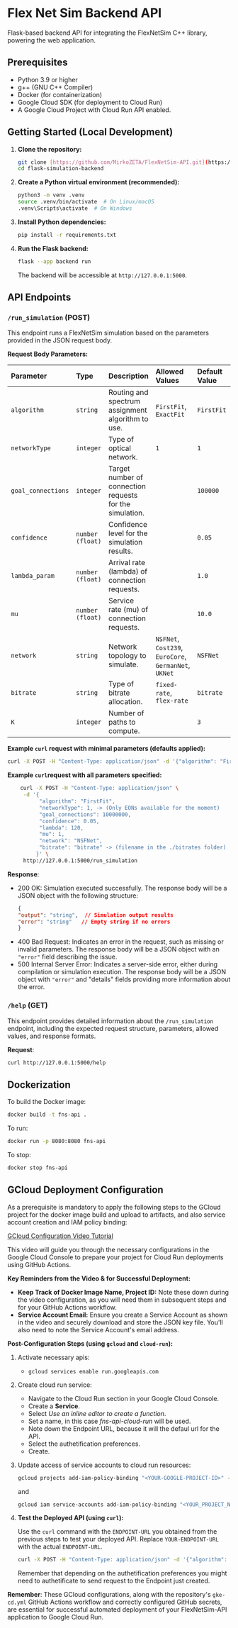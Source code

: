 # Flex Net Sim Backend API

Flask-based backend API for integrating the FlexNetSim C++ library, powering the web application.

## Prerequisites

*   Python 3.9 or higher
*   g++ (GNU C++ Compiler)
*   Docker (for containerization)
*   Google Cloud SDK (for deployment to Cloud Run)
*   A Google Cloud Project with Cloud Run API enabled.

## Getting Started (Local Development)

1.  **Clone the repository:**
    ```bash
    git clone [https://github.com/MirkoZETA/FlexNetSim-API.git](https://github.com/MirkoZETA/FlexNetSim-API.git)
    cd flask-simulation-backend
    ```

2.  **Create a Python virtual environment (recommended):**
    ```bash
    python3 -m venv .venv
    source .venv/bin/activate  # On Linux/macOS
    .venv\Scripts\activate  # On Windows
    ```

3.  **Install Python dependencies:**
    ```bash
    pip install -r requirements.txt
    ```

4.  **Run the Flask backend:**
    ```bash
    flask --app backend run
    ```
    The backend will be accessible at `http://127.0.0.1:5000`.

## API Endpoints

### `/run_simulation` (POST)

This endpoint runs a FlexNetSim simulation based on the parameters provided in the JSON request body.

**Request Body Parameters:**

| Parameter         | Type             | Description                                                                    | Allowed Values                  | Default Value | Constraints           |
| :---------------- | :--------------- | :----------------------------------------------------------------------------- | :---------------------------- | :------------ | :-------------------- |
| `algorithm`       | `string`         | Routing and spectrum assignment algorithm to use.                             | `FirstFit`, `ExactFit`        | `FirstFit`    |                       |
| `networkType`     | `integer`        | Type of optical network.                                                      | `1`                             | `1`           | Only `1` (EON) available |
| `goal_connections`| `integer`        | Target number of connection requests for the simulation.                      |                                 | `100000`      | Must be integer > 0   |
| `confidence`      | `number (float)` | Confidence level for the simulation results.                                  |                                 | `0.05`        | Must be > 0           |
| `lambda_param`    | `number (float)` | Arrival rate (lambda) of connection requests.                                  |                                 | `1.0`         | Must be > 0           |
| `mu`              | `number (float)` | Service rate (mu) of connection requests.                                    |                                 | `10.0`        | Must be > 0           |
| `network`         | `string`         | Network topology to simulate.                                                 | `NSFNet`, `Cost239`, `EuroCore`, `GermanNet`, `UKNet` | `NSFNet`    |                       |
| `bitrate`         | `string`         | Type of bitrate allocation.                                                  | `fixed-rate`, `flex-rate`     | `bitrate`     |                       |
| `K`               | `integer`        | Number of paths to compute.                                                    |                                 | `3`           |                       |

**Example `curl` request with minimal parameters (defaults applied):**

```bash
curl -X POST -H "Content-Type: application/json" -d '{"algorithm": "FirstFit", "networkType": 1, "bitrate": "bitrate"}' http://127.0.0.1:5000/run_simulation
```

**Example `curl`request with all parameters specified:**
```bash
    curl -X POST -H "Content-Type: application/json" \
     -d '{
          "algorithm": "FirstFit",
          "networkType": 1, -> (Only EONs available for the moment)
          "goal_connections": 10000000,
          "confidence": 0.05,
          "lambda": 120,
          "mu": 1,
          "network": "NSFNet",
          "bitrate": "bitrate" -> (filename in the ./bitrates folder)
         }' \
     http://127.0.0.1:5000/run_simulation
 ```

 **Response**:
 - 200 OK: Simulation executed successfully. The response body will be a JSON object with the following structure: 
    ```JSON
    {
    "output": "string",  // Simulation output results
    "error": "string"   // Empty string if no errors
    }
    ```
- 400 Bad Request: Indicates an error in the request, such as missing or invalid parameters. The response body will be a JSON object with an `"error"` field describing the issue.
- 500 Internal Server Error: Indicates a server-side error, either during compilation or simulation execution. The response body will be a JSON object with `"error"` and "details" fields providing more information about the error.

### `/help` (GET)

This endpoint provides detailed information about the `/run_simulation` endpoint, including the expected request structure, parameters, allowed values, and response formats.

**Request**:
```bash
curl http://127.0.0.1:5000/help
```

## Dockerization

To build the Docker image:

```bash
docker build -t fns-api .
```
To run:
```bash
docker run -p 8080:8080 fns-api
```
To stop:
```bash
docker stop fns-api
```

## GCloud Deployment Configuration

As a prerequisite is mandatory to apply the following steps to the GCloud project for the docker image build and upload to artifacts, and also service account creation and IAM policy binding:

[GCloud Configuration Video Tutorial](https://www.youtube.com/watch?v=KQUKDiBz3IA)

This video will guide you through the necessary configurations in the Google Cloud Console to prepare your project for Cloud Run deployments using GitHub Actions.

**Key Reminders from the Video & for Successful Deployment:**

*   **Keep Track of Docker Image Name, Project ID:**  Note these down during the video configuration, as you will need them in subsequent steps and for your GitHub Actions workflow.
*   **Service Account Email:** Ensure you create a Service Account as shown in the video and securely download and store the JSON key file. You'll also need to note the Service Account's email address.

**Post-Configuration Steps (using `gcloud` and `cloud-run`):**

1.  Activate necessary apis:

    *   `gcloud services enable run.googleapis.com`

2. Create cloud run service:
    *   Navigate to the Cloud Run section in your Google Cloud Console.
    *   Create a **Service**.
    *   Select *Use an inline editor to create a function*.
    *   Set a name, in this case *fns-api-cloud-run* will be used.
    *   Note down the  Endpoint URL, because it will the defaul url for the API.
    *   Select the authetification preferences.
    *   Create.

3. Update access of service accounts to cloud run resources:

    ```bash
    gcloud projects add-iam-policy-binding "<YOUR-GOOGLE-PROJECT-ID>" --member="serviceAccount:<SERVICE_ACCOUNT_EMAIL>" --role="roles/run.admin"
    ```

    and

    ```bash
    gcloud iam service-accounts add-iam-policy-binding "<YOUR_PROJECT_NUMBER>-compute@developer.gserviceaccount.com" --member="serviceAccount:<SERVICE_ACCOUNT_EMAIL>" --role="roles/iam.serviceAccountActor"
    ``` 

4.  **Test the Deployed API (using `curl`):**

    Use the `curl` command with the `ENDPOINT-URL` you obtained from the previous steps to test your deployed API. Replace `YOUR-ENDPOINT-URL` with the actual `ENDPOINT-URL`.

    ```bash
    curl -X POST -H "Content-Type: application/json" -d '{"algorithm": "FirstFit", "networkType": 1, "bitrate": "bitrate"}' <YOUR-ENDPOINT-URL>/run_simulation
    ``` 

    Remember that depending on the authetification preferences you might need to authetificate to send request to the Endpoint just created.

**Remember**: These GCloud configurations, along with the repository's `gke-cd.yml` GitHub Actions workflow and correctly configured GitHub secrets, are essential for successful automated deployment of your FlexNetSim-API application to Google Cloud Run.